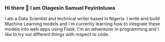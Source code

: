### Hi there 👋 I am Olagesin Samuel Feyintoluwa

  I am a Data Scientist and technical writer based in Nigeria. I write and build Machine Learning models and i'm currently learning how to integrate these models into web apps using Flask. I'm an adventurer in programming and I like to try out different things with respect to code.

<!--
**feyiiOlagesin/feyiiOlagesin** is a ✨ _special_ ✨ repository because its `README.md` (this file) appears on your GitHub profile.

Here are some ideas to get you started:

- 🔭 I’m currently working on ... 
- 🌱 I’m currently learning Machine Learning for Digital Signal Processing
- 👯 I’m looking to collaborate on ... Open Source Python projects
- 💬 Ask me about ... Python!
- 📫 How to reach me: ... [Twitter](https://twitter.com/The_Olagesin)
- ⚡ Fun fact: ...I'm a big fan of Rock music
-->
